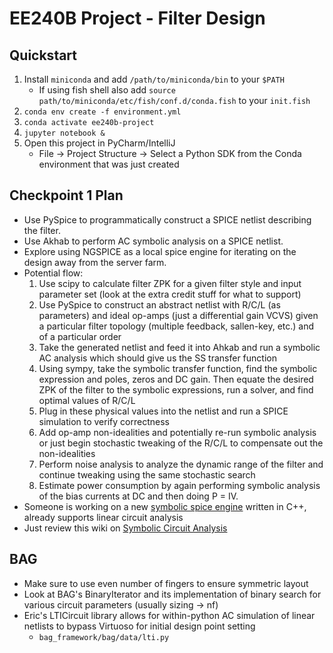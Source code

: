 # EE240B Project - Filter Design
## Quickstart
1. Install `miniconda` and add `/path/to/miniconda/bin` to your `$PATH`
    - If using fish shell also add `source path/to/miniconda/etc/fish/conf.d/conda.fish` to your `init.fish`
1. `conda env create -f environment.yml`
1. `conda activate ee240b-project`
1. `jupyter notebook &`
1. Open this project in PyCharm/IntelliJ
    - File &rightarrow; Project Structure &rightarrow; Select a Python SDK from the Conda environment that was just created

## Checkpoint 1 Plan
- Use PySpice to programmatically construct a SPICE netlist describing the filter.
- Use Akhab to perform AC symbolic analysis on a SPICE netlist.
- Explore using NGSPICE as a local spice engine for iterating on the design away from the server farm.
- Potential flow:
    1. Use scipy to calculate filter ZPK for a given filter style and input parameter set (look at the extra credit stuff for what to support)
    1. Use PySpice to construct an abstract netlist with R/C/L (as parameters) and ideal op-amps (just a differential gain VCVS) given a particular filter topology (multiple feedback, sallen-key, etc.) and of a particular order
    1. Take the generated netlist and feed it into Ahkab and run a symbolic AC analysis which should give us the SS transfer function
    1. Using sympy, take the symbolic transfer function, find the symbolic expression and poles, zeros and DC gain. Then equate the desired ZPK of the filter to the symbolic expressions, run a solver, and find optimal values of R/C/L
    1. Plug in these physical values into the netlist and run a SPICE simulation to verify correctness
    1. Add op-amp non-idealities and potentially re-run symbolic analysis or just begin stochastic tweaking of the R/C/L to compensate out the non-idealities
    1. Perform noise analysis to analyze the dynamic range of the filter and continue tweaking using the same stochastic search
    1. Estimate power consumption by again performing symbolic analysis of the bias currents at DC and then doing P = IV.
- Someone is working on a new [symbolic spice engine](https://github.com/patrickschulz/symac) written in C++, already supports linear circuit analysis
- Just review this wiki on [Symbolic Circuit Analysis](https://en.wikipedia.org/wiki/Symbolic_circuit_analysis)

## BAG
- Make sure to use even number of fingers to ensure symmetric layout
- Look at BAG's BinaryIterator and its implementation of binary search for various circuit parameters (usually sizing -> nf)
- Eric's LTICircuit library allows for within-python AC simulation of linear netlists to bypass Virtuoso for initial design point setting
    - `bag_framework/bag/data/lti.py`
